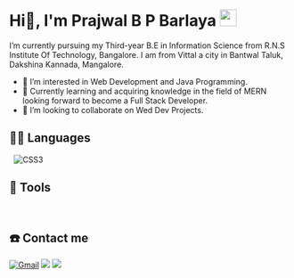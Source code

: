 # Hi👋, I'm Prajwal B P Barlaya  <img src="https://raw.githubusercontent.com/iampavangandhi/iampavangandhi/master/gifs/Hi.gif" width="30px">

I’m currently pursuing my Third-year B.E in Information Science from R.N.S Institute Of Technology, Bangalore.
I am from Vittal a city in Bantwal Taluk, Dakshina Kannada, Mangalore.

- 👀 I’m interested in Web Development and Java Programming.
- 🌱 Currently learning and acquiring knowledge in the field of MERN looking forward to become a Full Stack Developer.
- 💞️ I’m looking to collaborate on Wed Dev Projects.

## 👨‍💻 Languages
<a href=""><img alt="" src="/images(1).png" /></a>
<a href=""><img alt="" src="https://img.shields.io/badge/HTML-239120?style=for-the-badge&logo=html5&logoColor=white" /></a>
![CSS3](https://img.shields.io/badge/css3-%231572B6.svg?style=for-the-badge&logo=css3&logoColor=white)
<a href=""><img alt="" src="https://img.shields.io/badge/JavaScript-F7DF1E?style=for-the-badge&logo=javascript&logoColor=black" /></a>

## 🔧 Tools
<a href=""><img alt="" src="https://img.shields.io/badge/Git-F05032?style=for-the-badge&logo=git&logoColor=white" /></a>
<a href=""><img alt="" src="https://img.shields.io/badge/GitHub-100000?style=for-the-badge&logo=github&logoColor=white" /></a>
<a href=""><img alt="" src="https://img.shields.io/badge/Visual_Studio_Code-0078D4?style=for-the-badge&logo=visual%20studio%20code&logoColor=white" /></a>
<a href=""><img alt="" src="https://img.shields.io/badge/Microsoft_Office-D83B01?style=for-the-badge&logo=microsoft-office&logoColor=white" /></a>

## ☎️ Contact me 
<a href = "mailto:1rn20is108.prajwalbpb@gmail.com?subject=From your Github Profile" ><img alt="Gmail" src="https://img.shields.io/badge/Gmail-D14836?style=for-the-badge&logo=gmail&logoColor=white" /></a>
<a href = "https://www.linkedin.com/in/prajwal-b-p-barlaya-8a7637209" ><img src="https://img.shields.io/badge/linkedin%20-%230077B5.svg?&style=for-the-badge&logo=linkedin&logoColor=white"/></a>
<a href = "https://www.instagram.com/prajwal_.19/" ><img src="https://img.shields.io/badge/instagram%20-%23E4405F.svg?&style=for-the-badge&logo=Instagram&logoColor=white"/></a>

